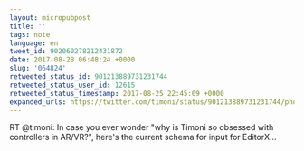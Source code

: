 ```yaml
---
layout: micropubpost
title: ''
tags: note
language: en
tweet_id: 902060278212431872
date: 2017-08-28 06:48:24 +0000
slug: '064824'
retweeted_status_id: 901213889731231744
retweeted_status_user_id: 12615
retweeted_status_timestamp: 2017-08-25 22:45:09 +0000
expanded_urls: https://twitter.com/timoni/status/901213889731231744/photo/1
---
```

RT @timoni: In case you ever wonder "why is Timoni so obsessed with controllers in AR/VR?", here's the current schema for input for EditorX…
